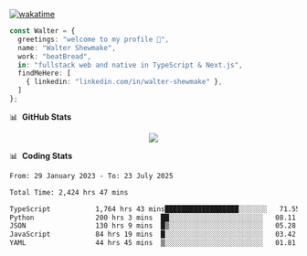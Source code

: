 [![wakatime](https://wakatime.com/badge/user/633611a5-2410-4a66-96ad-ce6a6df384d0.svg)](https://wakatime.com/@633611a5-2410-4a66-96ad-ce6a6df384d0)

```ts
const Walter = {
  greetings: "welcome to my profile 👋",
  name: "Walter Shewmake",
  work: "beatBread",
  in: "fullstack web and native in TypeScript & Next.js",
  findMeHere: [
    { linkedin: "linkedin.com/in/walter-shewmake" },
  ]
};
```

📊 &nbsp;**GitHub Stats**

<p align="center">
<img src="https://streak-stats.demolab.com?user=waltershewmake&theme=monokai&short_numbers=true)](https://git.io/streak-stats" />
</p>

📊 &nbsp;**Coding Stats**

<!--![Wwakatime stats](https://github-readme-stats.vercel.app/api/wakatime?username=waltershewmake&hide_title=true&hide_border=true&langs_count=5&bg_color=00000000&text_color=777)-->


<!--START_SECTION:waka-->

```txt
From: 29 January 2023 - To: 23 July 2025

Total Time: 2,424 hrs 47 mins

TypeScript           1,764 hrs 43 mins██████████████████░░░░░░░   71.55 %
Python               200 hrs 3 mins  ██░░░░░░░░░░░░░░░░░░░░░░░   08.11 %
JSON                 130 hrs 9 mins  █▒░░░░░░░░░░░░░░░░░░░░░░░   05.28 %
JavaScript           84 hrs 19 mins  █░░░░░░░░░░░░░░░░░░░░░░░░   03.42 %
YAML                 44 hrs 45 mins  ▒░░░░░░░░░░░░░░░░░░░░░░░░   01.81 %
```

<!--END_SECTION:waka-->
